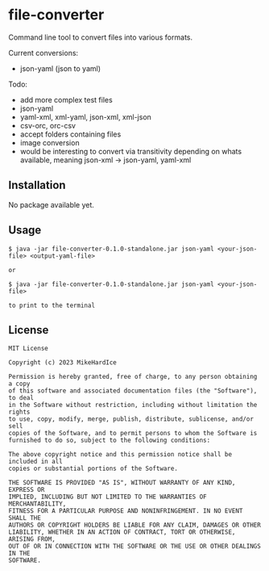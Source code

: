 # file-converter

Command line tool to convert files into various formats.

Current conversions:
+ json-yaml (json to yaml)

Todo:
+ add more complex test files
+ json-yaml
+ yaml-xml, xml-yaml, json-xml, xml-json
+ csv-orc, orc-csv
+ accept folders containing files
+ image conversion
+ would be interesting to convert via transitivity depending on whats available,
  meaning json-xml -> json-yaml, yaml-xml

## Installation

No package available yet.

## Usage

    $ java -jar file-converter-0.1.0-standalone.jar json-yaml <your-json-file> <output-yaml-file>

    or

    $ java -jar file-converter-0.1.0-standalone.jar json-yaml <your-json-file>

    to print to the terminal


## License

```
MIT License

Copyright (c) 2023 MikeHardIce

Permission is hereby granted, free of charge, to any person obtaining a copy
of this software and associated documentation files (the "Software"), to deal
in the Software without restriction, including without limitation the rights
to use, copy, modify, merge, publish, distribute, sublicense, and/or sell
copies of the Software, and to permit persons to whom the Software is
furnished to do so, subject to the following conditions:

The above copyright notice and this permission notice shall be included in all
copies or substantial portions of the Software.

THE SOFTWARE IS PROVIDED "AS IS", WITHOUT WARRANTY OF ANY KIND, EXPRESS OR
IMPLIED, INCLUDING BUT NOT LIMITED TO THE WARRANTIES OF MERCHANTABILITY,
FITNESS FOR A PARTICULAR PURPOSE AND NONINFRINGEMENT. IN NO EVENT SHALL THE
AUTHORS OR COPYRIGHT HOLDERS BE LIABLE FOR ANY CLAIM, DAMAGES OR OTHER
LIABILITY, WHETHER IN AN ACTION OF CONTRACT, TORT OR OTHERWISE, ARISING FROM,
OUT OF OR IN CONNECTION WITH THE SOFTWARE OR THE USE OR OTHER DEALINGS IN THE
SOFTWARE.
```
